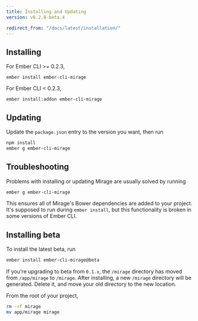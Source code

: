```yaml
---
title: Installing and Updating
version: v0.2.0-beta.4

redirect_from: "/docs/latest/installation/"
---
```


## Installing

For Ember CLI >= 0.2.3,

```
ember install ember-cli-mirage
```

For Ember CLI < 0.2.3,

```
ember install:addon ember-cli-mirage
```

## Updating

Update the `package.json` entry to the version you want, then run

```sh
npm install
ember g ember-cli-mirage
```

## Troubleshooting

Problems with installing or updating Mirage are usually solved by running

```sh
ember g ember-cli-mirage
```

This ensures all of Mirage's Bower dependencies are added to your project. It's supposed to run during `ember install`, but this functionality is broken in some versions of Ember CLI.

## Installing beta

To install the latest beta, run

```sh
ember install ember-cli-mirage@beta
```

If you're upgrading to beta from `0.1.x`, the `/mirage` directory has moved from `/app/mirage` to `/mirage`. After installing, a new `/mirage` directory will be generated. Delete it, and move your old directory to the new location.

From the root of your project,

```sh
rm -rf mirage
mv app/mirage mirage
```
